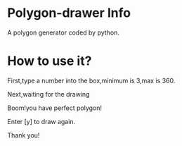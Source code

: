 # Polygon-drawer Info
A polygon generator coded by python.

# How to use it?

First,type a number into the box,minimum is 3,max is 360.

Next,waiting for the drawing

Boom!you have perfect polygon!

Enter [y] to draw again.

Thank you!
